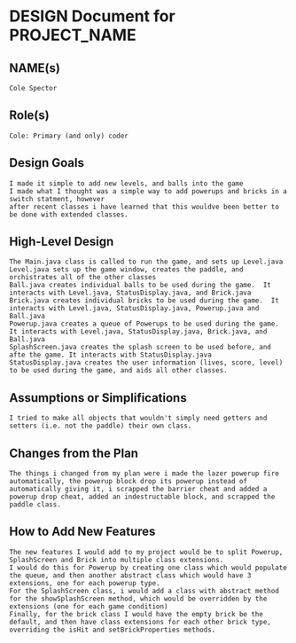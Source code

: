 # DESIGN Document for PROJECT_NAME
## NAME(s) 
    Cole Spector

## Role(s) 
    Cole: Primary (and only) coder


## Design Goals
    I made it simple to add new levels, and balls into the game
    I made what I thought was a simple way to add powerups and bricks in a switch statment, however
    after recent classes i have learned that this wouldve been better to be done with extended classes.
    


## High-Level Design
    The Main.java class is called to run the game, and sets up Level.java
    Level.java sets up the game window, creates the paddle, and orchistrates all of the other classes
    Ball.java creates individual balls to be used during the game.  It interacts with Level.java, StatusDisplay.java, and Brick.java
    Brick.java creates individual bricks to be used during the game.  It interacts with Level.java, StatusDisplay.java, Powerup.java and Ball.java
    Powerup.java creates a queue of Powerups to be used during the game.  It interacts with Level.java, StatusDisplay.java, Brick.java, and Ball.java
    SplashScreen.java creates the splash screen to be used before, and afte the game. It interacts with StatusDisplay.java
    StatusDisplay.java creates the user information (lives, score, level) to be used during the game, and aids all other classes.

## Assumptions or Simplifications
    I tried to make all objects that wouldn't simply need getters and setters (i.e. not the paddle) their own class.

## Changes from the Plan
    The things i changed from my plan were i made the lazer powerup fire automatically, the powerup block drop its powerup instead of automatically giving it, i scrapped the barrier cheat and added a powerup drop cheat, added an indestructable block, and scrapped the paddle class.


## How to Add New Features
    The new features I would add to my project would be to split Powerup, SplashScreen and Brick into multiple class extensions.
    I would do this for Powerup by creating one class which would populate the queue, and then another abstract class which would have 3 extensions, one for each powerup type.
    For the SplashScreen class, i would add a class with abstract method for the showSplashScreen method, which would be overridden by the extensions (one for each game condition)
    Finally, for the brick class I would have the empty brick be the default, and then have class extensions for each other brick type, overriding the isHit and setBrickProperties methods.